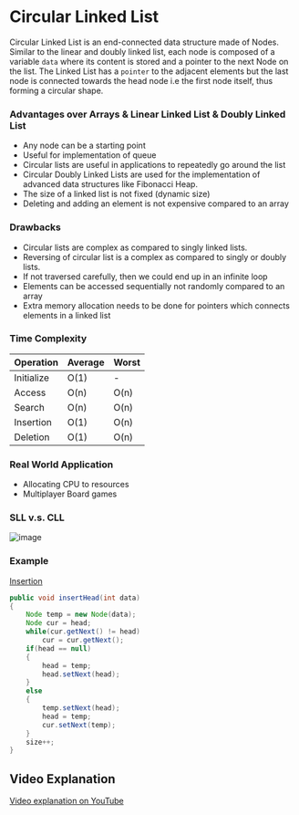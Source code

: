 # Circular Linked List

Circular Linked List is an end-connected data structure made of Nodes. Similar to the linear and doubly linked list, each node is composed of a variable ```data``` where its content is stored and a pointer to the next Node on the list. 
The Linked List has a ```pointer``` to the adjacent elements but the last node is connected towards the head node i.e the first node itself, thus forming a circular shape.

### Advantages over Arrays & Linear Linked List & Doubly Linked List

- Any node can be a starting point
- Useful for implementation of queue
- Circular lists are useful in applications to repeatedly go around the list
- Circular Doubly Linked Lists are used for the implementation of advanced data structures like Fibonacci Heap.
- The size of a linked list is not fixed (dynamic size)
- Deleting and adding an element is not expensive compared to an array

### Drawbacks

- Circular lists are complex as compared to singly linked lists.
- Reversing of circular list is a complex as compared to singly or doubly lists.
- If not traversed carefully, then we could end up in an infinite loop
- Elements can be accessed sequentially not randomly compared to an array
- Extra memory allocation needs to be done for pointers which connects elements in a linked list

### Time Complexity

| Operation | Average | Worst |
|-----------|---------|-------|
| Initialize|   O(1)  |    -  |
| Access    |   O(n)  |  O(n) |
| Search    |   O(n)  |  O(n) |
| Insertion |   O(1)  |  O(n) |
| Deletion  |   O(1)  |  O(n) |

### Real World Application

- Allocating CPU to resources
- Multiplayer Board games

### SLL v.s. CLL

![image](https://i0.wp.com/algorithms.tutorialhorizon.com/files/2016/03/Circular-Linked-List.png)

### Example

<u>Insertion</u>
```java
public void insertHead(int data)
{
	Node temp = new Node(data);
	Node cur = head;
	while(cur.getNext() != head)
		cur = cur.getNext();
	if(head == null)
	{
		head = temp;
		head.setNext(head);
	}
	else
	{
		temp.setNext(head);
		head = temp;
		cur.setNext(temp);
	}
	size++;
}
 ```

## Video Explanation

[Video explanation on YouTube](https://youtu.be/HMkdlu5sP4A)
